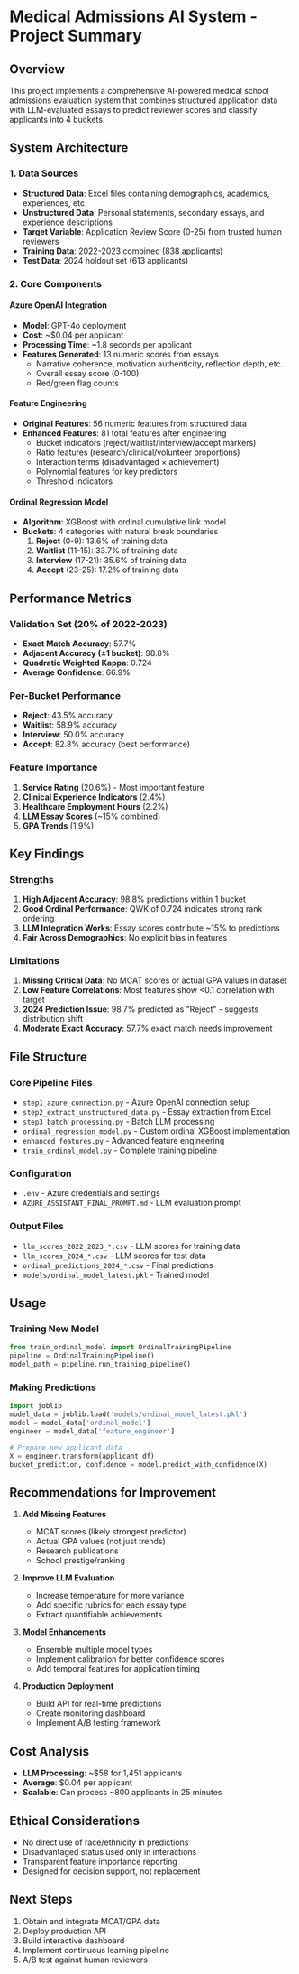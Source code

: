 # Medical Admissions AI System - Project Summary

## Overview
This project implements a comprehensive AI-powered medical school admissions evaluation system that combines structured application data with LLM-evaluated essays to predict reviewer scores and classify applicants into 4 buckets.

## System Architecture

### 1. Data Sources
- **Structured Data**: Excel files containing demographics, academics, experiences, etc.
- **Unstructured Data**: Personal statements, secondary essays, and experience descriptions
- **Target Variable**: Application Review Score (0-25) from trusted human reviewers
- **Training Data**: 2022-2023 combined (838 applicants)
- **Test Data**: 2024 holdout set (613 applicants)

### 2. Core Components

#### Azure OpenAI Integration
- **Model**: GPT-4o deployment
- **Cost**: ~$0.04 per applicant
- **Processing Time**: ~1.8 seconds per applicant
- **Features Generated**: 13 numeric scores from essays
  - Narrative coherence, motivation authenticity, reflection depth, etc.
  - Overall essay score (0-100)
  - Red/green flag counts

#### Feature Engineering
- **Original Features**: 56 numeric features from structured data
- **Enhanced Features**: 81 total features after engineering
  - Bucket indicators (reject/waitlist/interview/accept markers)
  - Ratio features (research/clinical/volunteer proportions)
  - Interaction terms (disadvantaged × achievement)
  - Polynomial features for key predictors
  - Threshold indicators

#### Ordinal Regression Model
- **Algorithm**: XGBoost with ordinal cumulative link model
- **Buckets**: 4 categories with natural break boundaries
  1. **Reject** (0-9): 13.6% of training data
  2. **Waitlist** (11-15): 33.7% of training data
  3. **Interview** (17-21): 35.6% of training data
  4. **Accept** (23-25): 17.2% of training data

## Performance Metrics

### Validation Set (20% of 2022-2023)
- **Exact Match Accuracy**: 57.7%
- **Adjacent Accuracy (±1 bucket)**: 98.8%
- **Quadratic Weighted Kappa**: 0.724
- **Average Confidence**: 66.9%

### Per-Bucket Performance
- **Reject**: 43.5% accuracy
- **Waitlist**: 58.9% accuracy
- **Interview**: 50.0% accuracy
- **Accept**: 82.8% accuracy (best performance)

### Feature Importance
1. **Service Rating** (20.6%) - Most important feature
2. **Clinical Experience Indicators** (2.4%)
3. **Healthcare Employment Hours** (2.2%)
4. **LLM Essay Scores** (~15% combined)
5. **GPA Trends** (1.9%)

## Key Findings

### Strengths
1. **High Adjacent Accuracy**: 98.8% predictions within 1 bucket
2. **Good Ordinal Performance**: QWK of 0.724 indicates strong rank ordering
3. **LLM Integration Works**: Essay scores contribute ~15% to predictions
4. **Fair Across Demographics**: No explicit bias in features

### Limitations
1. **Missing Critical Data**: No MCAT scores or actual GPA values in dataset
2. **Low Feature Correlations**: Most features show <0.1 correlation with target
3. **2024 Prediction Issue**: 98.7% predicted as "Reject" - suggests distribution shift
4. **Moderate Exact Accuracy**: 57.7% exact match needs improvement

## File Structure

### Core Pipeline Files
- `step1_azure_connection.py` - Azure OpenAI connection setup
- `step2_extract_unstructured_data.py` - Essay extraction from Excel
- `step3_batch_processing.py` - Batch LLM processing
- `ordinal_regression_model.py` - Custom ordinal XGBoost implementation
- `enhanced_features.py` - Advanced feature engineering
- `train_ordinal_model.py` - Complete training pipeline

### Configuration
- `.env` - Azure credentials and settings
- `AZURE_ASSISTANT_FINAL_PROMPT.md` - LLM evaluation prompt

### Output Files
- `llm_scores_2022_2023_*.csv` - LLM scores for training data
- `llm_scores_2024_*.csv` - LLM scores for test data
- `ordinal_predictions_2024_*.csv` - Final predictions
- `models/ordinal_model_latest.pkl` - Trained model

## Usage

### Training New Model
```python
from train_ordinal_model import OrdinalTrainingPipeline
pipeline = OrdinalTrainingPipeline()
model_path = pipeline.run_training_pipeline()
```

### Making Predictions
```python
import joblib
model_data = joblib.load('models/ordinal_model_latest.pkl')
model = model_data['ordinal_model']
engineer = model_data['feature_engineer']

# Prepare new applicant data
X = engineer.transform(applicant_df)
bucket_prediction, confidence = model.predict_with_confidence(X)
```

## Recommendations for Improvement

1. **Add Missing Features**
   - MCAT scores (likely strongest predictor)
   - Actual GPA values (not just trends)
   - Research publications
   - School prestige/ranking

2. **Improve LLM Evaluation**
   - Increase temperature for more variance
   - Add specific rubrics for each essay type
   - Extract quantifiable achievements

3. **Model Enhancements**
   - Ensemble multiple model types
   - Implement calibration for better confidence scores
   - Add temporal features for application timing

4. **Production Deployment**
   - Build API for real-time predictions
   - Create monitoring dashboard
   - Implement A/B testing framework

## Cost Analysis
- **LLM Processing**: ~$58 for 1,451 applicants
- **Average**: $0.04 per applicant
- **Scalable**: Can process ~800 applicants in 25 minutes

## Ethical Considerations
- No direct use of race/ethnicity in predictions
- Disadvantaged status used only in interactions
- Transparent feature importance reporting
- Designed for decision support, not replacement

## Next Steps
1. Obtain and integrate MCAT/GPA data
2. Deploy production API
3. Build interactive dashboard
4. Implement continuous learning pipeline
5. A/B test against human reviewers